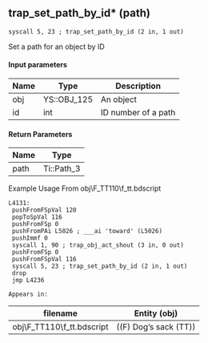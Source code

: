 ## trap_set_path_by_id* (path)

`syscall 5, 23 ; trap_set_path_by_id (2 in, 1 out)`

Set a path for an object by ID

#### Input parameters
| Name | Type | Description
|------|------|------------
| obj   | YS::OBJ_125   | An object
| id   | int   | ID number of a path


#### Return Parameters
| Name | Type
|------|-----
| path   | Ti::Path_3   
Example Usage From obj\F_TT110\f_tt.bdscript
```plaintext
L4131:
 pushFromFSpVal 120
 popToSpVal 116
 pushFromFSp 0
 pushFromPAi L5026 ; ___ai 'toward' (L5026)
 pushImmf 0
 syscall 1, 90 ; trap_obj_act_shout (3 in, 0 out)
 pushFromFSp 0
 pushFromFSpVal 116
 syscall 5, 23 ; trap_set_path_by_id (2 in, 1 out)
 drop 
 jmp L4236
```





	Appears in:
| filename | Entity (obj)
|----------|-------------
| obj\F_TT110\f_tt.bdscript       | ((F) Dog’s sack (TT))          



